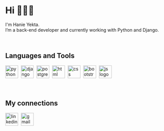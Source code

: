 # Hi 🙋🏻‍♀
I'm Hanie Yekta.<br>
I’m a back-end developer and currently working with Python and Django.

<br>

## Languages and Tools

<div>
<img src="https://img.icons8.com/?size=100&id=lXPUSRCongH1&format=png&color=000000" alt="python logo" style="height: 40px; margin-right: 5px">
<img src="https://img.icons8.com/?size=100&id=baihjTL3IBX9&format=png&color=000000" alt="django logo" style="height: 40px; margin-right: 5px">
<img src="https://img.icons8.com/?size=100&id=38561&format=png&color=000000" alt="postgres logo" style="height: 40px; margin-right: 5px">
<img src="https://img.icons8.com/?size=100&id=20909&format=png&color=000000" alt="html logo" style="height: 40px; margin-right: 5px">
<img src="https://img.icons8.com/?size=100&id=21278&format=png&color=000000" alt="css logo" style="height: 40px; margin-right: 5px">
<img src="https://img.icons8.com/?size=100&id=EzPCiQUqWWEa&format=png&color=000000" alt="bootstrap logo" style="height: 40px; margin-right: 5px">
<img src="https://img.icons8.com/?size=100&id=108784&format=png&color=000000" alt="js logo" style="height: 40px; margin-right: 5px">
</div>

<br>    
<br>

## My connections
<a href="https://www.linkedin.com/in/hanie-yekta-99b0a5315"><img src="https://img.icons8.com/?size=100&id=xuvGCOXi8Wyg&format=png&color=000000" alt="linkedin logo" style="height: 40px; margin-right: 5px"></a>
<a href="mailto:yekta.hnie@gmail.com"><img src="https://img.icons8.com/?size=100&id=qyRpAggnV0zH&format=png&color=000000" alt="gmail logo" style="height: 40px; margin-right: 5px"></a>





